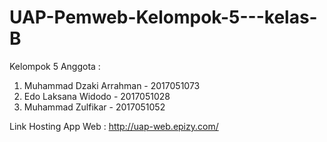 # UAP-Pemweb-Kelompok-5---kelas-B
Kelompok 5 
Anggota :
1. Muhammad Dzaki Arrahman - 2017051073
2. Edo Laksana Widodo - 2017051028
3. Muhammad Zulfikar - 2017051052

Link Hosting App Web : http://uap-web.epizy.com/

